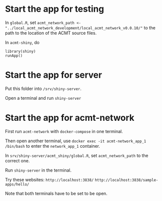 # Start the app for testing
In `global.R`, set `acmt_network_path <- "../local_acmt_network_development/local_acmt_network_v0.0.10/"` to the path to the location of the ACMT source files.

In `acmt-shiny`, do

```
library(shiny)
runApp()
```


# Start the app for server
Put this folder into `/srv/shiny-server`.

Open a terminal and run `shiny-server`

# Start the app for acmt-network
First run `acmt-network` with `docker-compose` in one terminal.

Then open another terminal, use `docker exec -it acmt-network_app_1 /bin/bash` to enter the `network_app_1` container.

In `srv/shiny-server/acmt_shiny/global.R`, set `acmt_network_path` to the correct one.

Run `shiny-server` in the terminal.

Try these websites:
`http://localhost:3838/`
`http://localhost:3838/sample-apps/hello/`

Note that both terminals have to be set to be open.